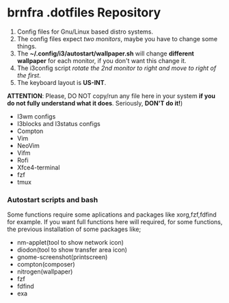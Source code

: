 # brnfra .dotfiles Repository

1. Config files for Gnu/Linux based distro systems.
2. The config files expect *two monitors*, maybe you have to change some things.
3. The **~/.config/i3/autostart/wallpaper.sh** will change **different wallpaper** for
   each monitor, if you don't want this change it.
4. The i3config script _rotate the 2nd monitor to right and move to right of the
   first_.
5. The keyboard layout is **US-INT**.

**ATTENTION**: Please, DO NOT copy/run any file here in your system **if you do not fully understand what it does**. Seriously, **DON'T do it!**)

- I3wm configs
- I3blocks and I3status configs
- Compton
- Vim
- NeoVim
- Vifm
- Rofi
- Xfce4-terminal
- fzf
- tmux 

### Autostart scripts and bash 

Some functions require some aplications and packages like xorg,fzf,fdfind for example.
If you want full functions here will required, for some functions, the previous installation of some packages like;

- nm-applet(tool to show network icon)
- diodon(tool to show transfer area icon)
- gnome-screenshot(printscreen)
- compton(composer)
- nitrogen(wallpaper)
- fzf
- fdfind
- exa
